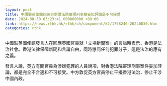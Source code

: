 ```yaml
---
layout: post
title: 中國駐英使館指英方對港法院審理刑事案妄加評論是不可接受
date: 2024-08-30 03:23:41.000000000 +08:00
link: https://news.rthk.hk/rthk/ch/component/k2/1768246-20240830.htm
categories: rthk
---
```


中國駐英國使館發言人在回應英國官員就「立場新聞案」的言論時表示，香港是法治社會。香港法律保障新聞和言論自由，同時懲罰任何犯罪分子，這是法治的應有之義。

發言人說，英方有關官員為涉嫌犯罪的人員說項，對香港法院審理刑事案件妄加評論，都是完全不合適和不可接受。中方敦促英方官員停止干擾香港法治，停止干涉中國內政。
